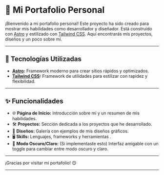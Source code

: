 # 🌟 Mi Portafolio Personal  

¡Bienvenido a mi portafolio personal! Este proyecto ha sido creado para mostrar mis habilidades como desarrollador y diseñador. Está construido con [Astro](https://astro.build/) y estilizado con [Tailwind CSS](https://tailwindcss.com/). Aquí encontrarás mis proyectos, diseños y un poco sobre mí.

---

## 🚀 Tecnologías Utilizadas  

- **[Astro](https://astro.build/):** Framework moderno para crear sitios rápidos y optimizados.  
- **[Tailwind CSS](https://tailwindcss.com/):** Framework de utilidades para estilizar con rapidez y flexibilidad.  
---

## ✨ Funcionalidades  

- 🌐 **Página de Inicio:** Introducción sobre mí y un resumen de mis habilidades.  
- 🛠️ **Proyectos:** Sección dedicada a los proyectos que he desarrollado.  
- 🎨 **Diseños:** Galería con ejemplos de mis diseños gráficos.
- 🖥️ **Skills:** Lenguajes, frameworks y herramientas . 
- 🌙 **Modo Oscuro/Claro:** (Si implementaste esto) Interfaz amigable con un toggle para cambiar entre modo oscuro y claro.  

---

¡Gracias por visitar mi portafolio! 😊  

---  
